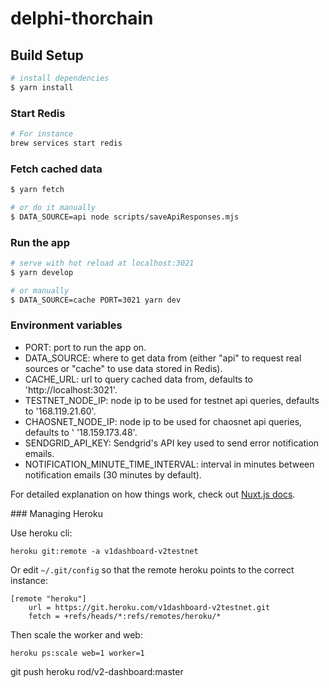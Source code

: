 # delphi-thorchain

## Build Setup

```bash
# install dependencies
$ yarn install
```

### Start Redis

```bash
# For instance
brew services start redis
```

### Fetch cached data

```bash
$ yarn fetch

# or do it manually
$ DATA_SOURCE=api node scripts/saveApiResponses.mjs
```

### Run the app

```bash
# serve with hot reload at localhost:3021
$ yarn develop

# or manually
$ DATA_SOURCE=cache PORT=3021 yarn dev
```

### Environment variables
- PORT: port to run the app on.
- DATA_SOURCE: where to get data from (either "api" to request real sources or "cache" to use data stored in Redis).
- CACHE_URL: url to query cached data from, defaults to 'http://localhost:3021'.
- TESTNET_NODE_IP: node ip to be used for testnet api queries, defaults to '168.119.21.60'.
- CHAOSNET_NODE_IP: node ip to be used for chaosnet api queries, defaults to ' '18.159.173.48'.
- SENDGRID_API_KEY: Sendgrid's API key used to send error notification emails.
- NOTIFICATION_MINUTE_TIME_INTERVAL: interval in minutes between notification emails (30 minutes by default). 

For detailed explanation on how things work, check out [Nuxt.js docs](https://nuxtjs.org).


### Managing Heroku

Use heroku cli:
```
heroku git:remote -a v1dashboard-v2testnet
```

Or edit `~/.git/config` so that the remote heroku points to the correct instance:

```
[remote "heroku"]
	url = https://git.heroku.com/v1dashboard-v2testnet.git
	fetch = +refs/heads/*:refs/remotes/heroku/*
```

Then scale the worker and web:
```
heroku ps:scale web=1 worker=1
```

git push heroku rod/v2-dashboard:master

